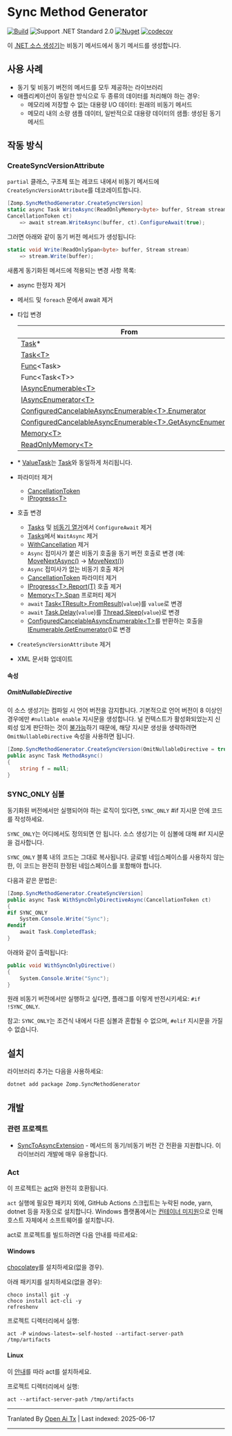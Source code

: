 # Sync Method Generator

[![Build](https://github.com/zompinc/sync-method-generator/actions/workflows/build.yml/badge.svg)](https://github.com/zompinc/sync-method-generator/actions/workflows/build.yml)
![Support .NET Standard 2.0](https://img.shields.io/badge/dotnet%20version-.NET%20Standard%202.0-blue)
[![Nuget](https://img.shields.io/nuget/v/Zomp.SyncMethodGenerator)](https://www.nuget.org/packages/Zomp.SyncMethodGenerator)
[![codecov](https://codecov.io/gh/zompinc/sync-method-generator/branch/master/graph/badge.svg)](https://codecov.io/gh/zompinc/sync-method-generator)

이 [.NET 소스 생성기](https://learn.microsoft.com/ko-kr/dotnet/csharp/roslyn-sdk/source-generators-overview)는 비동기 메서드에서 동기 메서드를 생성합니다.

## 사용 사례

- 동기 및 비동기 버전의 메서드를 모두 제공하는 라이브러리
- 애플리케이션이 동일한 방식으로 두 종류의 데이터를 처리해야 하는 경우:
  - 메모리에 저장할 수 없는 대용량 I/O 데이터: 원래의 비동기 메서드
  - 메모리 내의 소량 샘플 데이터, 일반적으로 대용량 데이터의 샘플: 생성된 동기 메서드

## 작동 방식

### CreateSyncVersionAttribute

`partial` 클래스, 구조체 또는 레코드 내에서 비동기 메서드에 `CreateSyncVersionAttribute`를 데코레이트합니다.

```cs
[Zomp.SyncMethodGenerator.CreateSyncVersion]
static async Task WriteAsync(ReadOnlyMemory<byte> buffer, Stream stream, 
CancellationToken ct)
    => await stream.WriteAsync(buffer, ct).ConfigureAwait(true);
```

그러면 아래와 같이 동기 버전 메서드가 생성됩니다:

```cs
static void Write(ReadOnlySpan<byte> buffer, Stream stream)
    => stream.Write(buffer);
```

새롭게 동기화된 메서드에 적용되는 변경 사항 목록:

- async 한정자 제거
- 메서드 및 `foreach` 문에서 await 제거
- 타입 변경

  | From                                                                                                                                                                                                | To                                                                                                                                   |
  | --------------------------------------------------------------------------------------------------------------------------------------------------------------------------------------------------- | ------------------------------------------------------------------------------------------------------------------------------------ |
  | [Task](https://learn.microsoft.com/ko-kr/dotnet/api/system.threading.tasks.task)*                                                                                                                   | void                                                                                                                                 |
  | [Task\<T>](https://learn.microsoft.com/ko-kr/dotnet/api/system.threading.tasks.task-1)                                                                                                              | T                                                                                                                                    |
  | [Func](https://learn.microsoft.com/ko-kr/dotnet/api/system.func-1)\<Task>                                                                                                                           | [Action](https://learn.microsoft.com/ko-kr/dotnet/api/system.action)                                                                 |
  | Func\<Task\<T>>                                                                                                                                                                                     | Func\<T>                                                                                                                             |
  | [IAsyncEnumerable\<T>](https://learn.microsoft.com/ko-kr/dotnet/api/system.collections.generic.iasyncenumerable-1)                                                                                  | [IEnumerable\<T>](https://learn.microsoft.com/ko-kr/dotnet/api/system.collections.generic.ienumerable-1)                             |
  | [IAsyncEnumerator\<T>](https://learn.microsoft.com/ko-kr/dotnet/api/system.collections.generic.iasyncenumerator-1)                                                                                  | [IEnumerator\<T>](https://learn.microsoft.com/ko-kr/dotnet/api/system.collections.generic.ienumerator-1)                             |
  | [ConfiguredCancelableAsyncEnumerable\<T>.Enumerator](https://learn.microsoft.com/ko-kr/dotnet/api/system.runtime.compilerservices.configuredcancelableasyncenumerable-1.enumerator)                 | [IEnumerator\<T>](https://learn.microsoft.com/ko-kr/dotnet/api/system.collections.generic.ienumerator-1)                             |
  | [ConfiguredCancelableAsyncEnumerable\<T>.GetAsyncEnumerator](https://learn.microsoft.com/ko-kr/dotnet/api/system.runtime.compilerservices.configuredcancelableasyncenumerable-1.getasyncenumerator) | [IEnumerable\<T>.GetEnumerator](https://learn.microsoft.com/ko-kr/dotnet/api/system.collections.generic.ienumerable-1.getenumerator) |
  | [Memory\<T>](https://learn.microsoft.com/ko-kr/dotnet/api/system.memory-1)                                                                                                                          | [Span\<T>](https://learn.microsoft.com/ko-kr/dotnet/api/system.span-1)                                                               |
  | [ReadOnlyMemory\<T>](https://learn.microsoft.com/ko-kr/dotnet/api/system.readonlymemory-1)                                                                                                          | [ReadOnlySpan\<T>](https://learn.microsoft.com/ko-kr/dotnet/api/system.readonlyspan-1)                                               |
- \* [ValueTask](https://learn.microsoft.com/ko-kr/dotnet/api/system.threading.tasks.valuetask)는 [Task](https://learn.microsoft.com/ko-kr/dotnet/api/system.threading.tasks.task)와 동일하게 처리됩니다.
- 파라미터 제거
  - [CancellationToken](https://learn.microsoft.com/ko-kr/dotnet/api/system.threading.cancellationtoken)
  - [IProgress\<T>](https://learn.microsoft.com/ko-kr/dotnet/api/system.iprogress-1)
- 호출 변경
  - [Tasks](https://learn.microsoft.com/ko-kr/dotnet/api/system.threading.tasks.task.configureawait) 및 [비동기 열거](https://learn.microsoft.com/ko-kr/dotnet/api/system.threading.tasks.taskasyncenumerableextensions.configureawait)에서 `ConfigureAwait` 제거
  - [Tasks](https://learn.microsoft.com/ko-kr/dotnet/api/system.threading.tasks.task.waitasync)에서 `WaitAsync` 제거
  - [WithCancellation](https://learn.microsoft.com/ko-kr/dotnet/api/system.threading.tasks.taskasyncenumerableextensions.withcancellation) 제거
  - `Async` 접미사가 붙은 비동기 호출을 동기 버전 호출로 변경 (예: [MoveNextAsync()](https://learn.microsoft.com/ko-kr/dotnet/api/system.collections.generic.iasyncenumerator-1.movenextasync) → [MoveNext()](https://learn.microsoft.com/ko-kr/dotnet/api/system.collections.ienumerator.movenext))
  - `Async` 접미사가 없는 비동기 호출 제거
  - [CancellationToken](https://learn.microsoft.com/ko-kr/dotnet/api/system.threading.cancellationtoken) 파라미터 제거
  - [IProgress\<T>.Report(T)](https://learn.microsoft.com/ko-kr/dotnet/api/system.iprogress-1.report) 호출 제거
  - [Memory\<T>.Span](https://learn.microsoft.com/ko-kr/dotnet/api/system.memory-1.span) 프로퍼티 제거
  - `await` [Task\<TResult>.FromResult](https://learn.microsoft.com/ko-kr/dotnet/api/system.threading.tasks.task.fromresult)(`value`)를 `value`로 변경
  - `await` [Task.Delay](https://learn.microsoft.com/ko-kr/dotnet/api/system.threading.tasks.task.delay)(`value`)를 [Thread.Sleep](https://learn.microsoft.com/ko-kr/dotnet/api/system.threading.thread.sleep)(`value`)로 변경
  - [ConfiguredCancelableAsyncEnumerable\<T>](https://learn.microsoft.com/ko-kr/dotnet/api/system.runtime.compilerservices.configuredcancelableasyncenumerable-1)를 반환하는 호출을 [IEnumerable.GetEnumerator](https://learn.microsoft.com/ko-kr/dotnet/api/system.collections.ienumerable.getenumerator)()로 변경
- `CreateSyncVersionAttribute` 제거
- XML 문서화 업데이트

#### 속성

##### OmitNullableDirective

이 소스 생성기는 컴파일 시 언어 버전을 감지합니다. 기본적으로 언어 버전이 8 이상인 경우에만 `#nullable enable` 지시문을 생성합니다. 널 컨텍스트가 활성화되었는지 신뢰성 있게 판단하는 것이 [불가능](https://github.com/dotnet/roslyn/issues/49555)하기 때문에, 해당 지시문 생성을 생략하려면 `OmitNullableDirective` 속성을 사용하면 됩니다.

```cs
[Zomp.SyncMethodGenerator.CreateSyncVersion(OmitNullableDirective = true)]
public async Task MethodAsync()
{
    string f = null;
}
```

### SYNC_ONLY 심볼

동기화된 버전에서만 실행되어야 하는 로직이 있다면, `SYNC_ONLY` #if 지시문 안에 코드를 작성하세요.

`SYNC_ONLY`는 어디에서도 정의되면 안 됩니다. 소스 생성기는 이 심볼에 대해 #if 지시문을 검사합니다.

`SYNC_ONLY` 블록 내의 코드는 그대로 복사됩니다. 글로벌 네임스페이스를 사용하지 않는 한, 이 코드는 완전히 한정된 네임스페이스를 포함해야 합니다.

다음과 같은 문법은:

```cs
[Zomp.SyncMethodGenerator.CreateSyncVersion]
public async Task WithSyncOnlyDirectiveAsync(CancellationToken ct)
{
#if SYNC_ONLY
    System.Console.Write("Sync");
#endif
    await Task.CompletedTask;
}
```

아래와 같이 출력됩니다:

```cs
public void WithSyncOnlyDirective()
{
    System.Console.Write("Sync");
}
```

원래 비동기 버전에서만 실행하고 싶다면, 플래그를 이렇게 반전시키세요: `#if !SYNC_ONLY`.

참고: `SYNC_ONLY`는 조건식 내에서 다른 심볼과 혼합될 수 없으며, `#elif` 지시문을 가질 수 없습니다.

## 설치

라이브러리 추가는 다음을 사용하세요:

```sh
dotnet add package Zomp.SyncMethodGenerator
```

## 개발

### 관련 프로젝트

- [SyncToAsyncExtension](https://marketplace.visualstudio.com/items?itemName=lsoft.SyncToAsyncExtension) - 메서드의 동기/비동기 버전 간 전환을 지원합니다. 이 라이브러리 개발에 매우 유용합니다.

### Act

이 프로젝트는 [act](https://github.com/nektos/act)와 완전히 호환됩니다.

`act` 실행에 필요한 패키지 외에, GitHub Actions 스크립트는 누락된 node, yarn, dotnet 등을 자동으로 설치합니다. Windows 플랫폼에서는 [컨테이너 미지원](https://github.com/nektos/act/issues/1608)으로 인해 호스트 자체에서 소프트웨어를 설치합니다.

act로 프로젝트를 빌드하려면 다음 안내를 따르세요:

#### Windows

[chocolatey](https://chocolatey.org/install)를 설치하세요(없을 경우).

아래 패키지를 설치하세요(없을 경우):

```pwsh
choco install git -y
choco install act-cli -y
refreshenv
```

프로젝트 디렉터리에서 실행:

```pwsh
act -P windows-latest=-self-hosted --artifact-server-path /tmp/artifacts
```

#### Linux

이 [안내](https://lindevs.com/install-act-on-ubuntu)를 따라 act를 설치하세요.

프로젝트 디렉터리에서 실행:

```pwsh
act --artifact-server-path /tmp/artifacts
```


---

Tranlated By [Open Ai Tx](https://github.com/OpenAiTx/OpenAiTx) | Last indexed: 2025-06-17

---